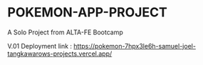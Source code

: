 # POKEMON-APP-PROJECT
A Solo Project from ALTA-FE Bootcamp

V.01 Deployment link : 
https://pokemon-7hpx3le6h-samuel-joel-tangkawarows-projects.vercel.app/
